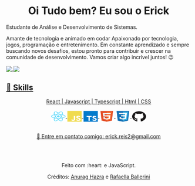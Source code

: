 <div>
  
  <h1 align="center">
    Oi Tudo bem? Eu sou o Erick
<!--     <a href="https://www.linkedin.com/in/crystyanno-souza/"> 😃️</a> -->
  </h1>
  
  <p>
    Estudante de Análise e Desenvolvimento de Sistemas. 
  
  <p>
    Amante de tecnologia e animado em codar
    Apaixonado por tecnologia, jogos, programação e entretenimento. Em constante aprendizado e sempre buscando novos desafios, estou pronto para contribuir e crescer na comunidade de desenvolvimento. Vamos criar algo incrível juntos! 😉️
  </p>
   
</div>

<div>
  <a href="https://github.com/erickzz">
    <img align="center" height="200em" src="https://github-readme-stats-mu-three-31.vercel.app/api?username=erickzz&show_icons=true&theme=dracula&hide_border=true&count_private=true&include_all_commits=true&hide=contribs"/>
  <img align="center" height="200em" src="https://github-readme-stats-mu-three-31.vercel.app/api/top-langs/?username=erickzz&border_radius=false&show_icons=true&theme=dracula&hide_border=true&count_private=true&include_all_commits=true&hide=contribs"/>
</div>

 <h2> 🚀 Skills </h2>

<div align="center">
  React | Javascript |  Typescript | Html | CSS
</div>


<div align="center" valign="top"><br>
  <img align="center" alt="React" height="30" width="40" src="https://raw.githubusercontent.com/devicons/devicon/master/icons/react/react-original.svg">
  <img align="center" alt="Js" height="30" width="40" src="https://raw.githubusercontent.com/devicons/devicon/master/icons/javascript/javascript-plain.svg">
    <img align="center" alt="Rafa-Ts" height="30" width="40" src="https://raw.githubusercontent.com/devicons/devicon/master/icons/typescript/typescript-plain.svg">
  <img align="center" alt="HTML" height="30" width="40" src="https://raw.githubusercontent.com/devicons/devicon/master/icons/html5/html5-original.svg">
  <img align="center" alt="CSS" height="30" width="40" src="https://raw.githubusercontent.com/devicons/devicon/master/icons/css3/css3-original.svg">
  <img align="center" alt="git" height="30" width="40" src="https://raw.githubusercontent.com/devicons/devicon/master/icons/github/github-original.svg">
  </div><br>

<div align="center">
<!--  <a href="https://www.instagram.com//" target="_blank"><img src="https://img.shields.io/badge/-Instagram-%23E4405F?style=for-the-badge&logo=instagram&logoColor=white" target="_blank"></a> -->
<!--   <a href="https://www.linkedin.com/in/" target="_blank"><img src="https://img.shields.io/badge/-LinkedIn-%230077B5?style=for-the-badge&logo=linkedin&logoColor=white" target="_blank"></a>  -->
  <!-- <a href="mailto:erick.reis2@gmail.com"><img src="https://img.shields.io/badge/-Gmail-%23333?style=for-the-badge&logo=gmail&logoColor=white" target="_blank"></a> -->

 💌 Entre em contato comigo:
<a href='mailto:erick.reis2@gmail.com'>erick.reis2@gmail.com</a>
  
</div>

<div align="center">

  <!--![Snake animation](https://github.com/Crystyanno/Crystyanno/blob/output/github-contribution-grid-snake.svg)-->
  
</div>
<br><br>
<div align="center">
  <p>Feito com :heart: e JavaScript.</p>
  <p>Créditos: <a href="https://github.com/anuraghazra/github-readme-stats">Anurag Hazra</a> e <a href="https://github.com/rafaballerini">Rafaella Ballerini</a></p>
</div>
